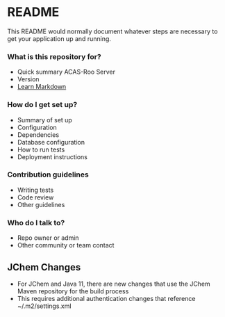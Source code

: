 # README #

This README would normally document whatever steps are necessary to get your application up and running.

### What is this repository for? ###

* Quick summary
ACAS-Roo Server
* Version
* [Learn Markdown](https://bitbucket.org/tutorials/markdowndemo)

### How do I get set up? ###

* Summary of set up
* Configuration
* Dependencies
* Database configuration
* How to run tests
* Deployment instructions

### Contribution guidelines ###

* Writing tests
* Code review
* Other guidelines

### Who do I talk to? ###

* Repo owner or admin
* Other community or team contact


## JChem Changes

* For JChem and Java 11, there are new changes that use the JChem Maven repository for the build process
* This requires additional authentication changes that reference ~/.m2/settings.xml
